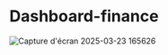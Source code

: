 # Dashboard-finance
![Capture d'écran 2025-03-23 165626](https://github.com/user-attachments/assets/01262ab0-9960-449b-8f84-5b346c96118e)
